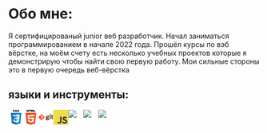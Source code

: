 # Обо мне:

Я сертифицированый junior веб разработчик. Начал заниматься программированием в начале 2022 года. Прошёл курсы по вэб вёрстке, на моём счету есть несколько учебных проектов которые я демонстрирую чтобы найти свою первую работу. Мои сильные стороны это в первую очередь веб-вёрстка

## языки и инструменты:

<img align="left" width="30px"  src="https://raw.githubusercontent.com/github/explore/80688e429a7d4ef2fca1e82350fe8e3517d3494d/topics/css/css.png"/>
<img align="left" width="30px"  src="https://raw.githubusercontent.com/github/explore/80688e429a7d4ef2fca1e82350fe8e3517d3494d/topics/html/html.png"/>
<img align="left" width="30px"  src="https://raw.githubusercontent.com/github/explore/80688e429a7d4ef2fca1e82350fe8e3517d3494d/topics/git/git.png"/>
<img align="left" width="30px" src="https://raw.githubusercontent.com/github/explore/80688e429a7d4ef2fca1e82350fe8e3517d3494d/topics/javascript/javascript.png"/>
<img align="left" width="30px" src="https://img.icons8.com/color/256/figma--v1.png"/>
<img align="left" width="30px"  src="https://img.icons8.com/color/256/bootstrap.png"/>
<img align="left" width="30px"  src="https://img.icons8.com/color/256/visual-studio-code-2019.png"/>

